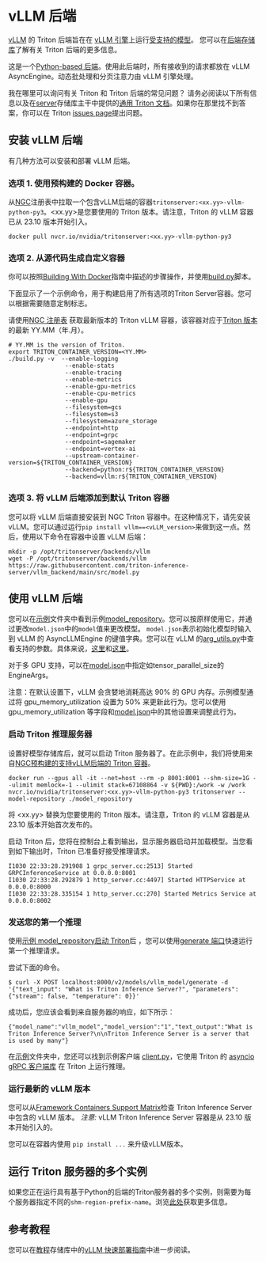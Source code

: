 # vLLM 后端

[vLLM](https://github.com/vllm-project/vllm) 的 Triton 后端旨在在 [vLLM 引擎](https://github.com/vllm-project/vllm/blob/main/vllm/engine/async_llm_engine.py)上运行[受支持的模型](https://vllm.readthedocs.io/en/latest/models/supported_models.html)。 您可以在[后端存储库](https://github.com/triton-inference-server/backend)了解有关 Triton 后端的更多信息。


这是一个[Python-based 后端](https://github.com/triton-inference-server/backend/blob/main/docs/python_based_backends.md#python-based-backends)。使用此后端时，所有接收到的请求都放在 vLLM AsyncEngine。动态批处理和分页注意力由 vLLM 引擎处理。

我在哪里可以询问有关 Triton 和 Triton 后端的常见问题？ 请务必阅读以下所有信息以及在[server](https://github.com/triton-inference-server/server)存储库主干中提供的[通用 Triton 文档](https://github.com/triton-inference-server/server#triton-inference-server)。如果你在那里找不到答案，你可以在 Triton [issues page](https://github.com/triton-inference-server/server/issues)提出问题。

## 安装 vLLM 后端

有几种方法可以安装和部署 vLLM 后端。

### 选项 1. 使用预构建的 Docker 容器。

从[NGC](https://catalog.ngc.nvidia.com/orgs/nvidia/containers/tritonserver)注册表中拉取一个包含vLLM后端的容器`tritonserver:<xx.yy>-vllm-python-py3`。\<xx.yy\>是您要使用的 Triton 版本。请注意，Triton 的 vLLM 容器已从 23.10 版本开始引入。

```
docker pull nvcr.io/nvidia/tritonserver:<xx.yy>-vllm-python-py3
```

### 选项 2. 从源代码生成自定义容器
你可以按照[Building With Docker](https://github.com/triton-inference-server/server/blob/main/docs/customization_guide/build.md#building-with-docker)指南中描述的步骤操作，并使用[build.py](https://github.com/triton-inference-server/server/blob/main/build.py)脚本。

下面显示了一个示例命令，用于构建启用了所有选项的Triton Server容器。您可以根据需要随意定制标志。

请使用[NGC 注册表](https://catalog.ngc.nvidia.com/orgs/nvidia/containers/tritonserver/tags) 获取最新版本的 Triton vLLM 容器，该容器对应于[Triton 版本](https://github.com/triton-inference-server/server/releases)的最新 YY.MM（年.月）。


```
# YY.MM is the version of Triton.
export TRITON_CONTAINER_VERSION=<YY.MM>
./build.py -v  --enable-logging
                --enable-stats
                --enable-tracing
                --enable-metrics
                --enable-gpu-metrics
                --enable-cpu-metrics
                --enable-gpu
                --filesystem=gcs
                --filesystem=s3
                --filesystem=azure_storage
                --endpoint=http
                --endpoint=grpc
                --endpoint=sagemaker
                --endpoint=vertex-ai
                --upstream-container-version=${TRITON_CONTAINER_VERSION}
                --backend=python:r${TRITON_CONTAINER_VERSION}
                --backend=vllm:r${TRITON_CONTAINER_VERSION}
```

### 选项 3. 将 vLLM 后端添加到默认 Triton 容器

您可以将 vLLM 后端直接安装到 NGC Triton 容器中。在这种情况下，请先安装vLLM。您可以通过运行`pip install vllm==<vLLM_version>`来做到这一点。然后，使用以下命令在容器中设置 vLLM 后端：

```
mkdir -p /opt/tritonserver/backends/vllm
wget -P /opt/tritonserver/backends/vllm https://raw.githubusercontent.com/triton-inference-server/vllm_backend/main/src/model.py
```

## 使用 vLLM 后端

您可以在[示例](samples)文件夹中看到示例[model_repository](samples/model_repository)。您可以按原样使用它，并通过更改`model.json`中的`model`值来更改模型。 `model.json`表示初始化模型时输入到 vLLM 的 AsyncLLMEngine 的键值字典。您可以在 vLLM 的[arg_utils.py](https://github.com/vllm-project/vllm/blob/main/vllm/engine/arg_utils.py)中查看支持的参数。具体来说，[这里](https://github.com/vllm-project/vllm/blob/ee8217e5bee5860469204ee57077a91138c9af02/vllm/engine/arg_utils.py#L11)和[这里](https://github.com/vllm-project/vllm/blob/ee8217e5bee5860469204ee57077a91138c9af02/vllm/engine/arg_utils.py#L201)。

对于多 GPU 支持，可以在[model.json](samples/model_repository/vllm_model/1/model.json)中指定如tensor_parallel_size的EngineArgs。

注意：在默认设置下，vLLM 会贪婪地消耗高达 90% 的 GPU 内存。示例模型通过将 gpu_memory_utilization 设置为 50% 来更新此行为。您可以使用 gpu_memory_utilization 等字段和[model.json](samples/model_repository/vllm_model/1/model.json)中的其他设置来调整此行为。

### 启动 Triton 推理服务器

设置好模型存储库后，就可以启动 Triton 服务器了。在此示例中，我们将使用来自[NGC](https://catalog.ngc.nvidia.com/orgs/nvidia/containers/tritonserver)[预构建的支持vLLM后端的 Triton 容器](#option-1-use-the-pre-built-docker-container)。

```
docker run --gpus all -it --net=host --rm -p 8001:8001 --shm-size=1G --ulimit memlock=-1 --ulimit stack=67108864 -v ${PWD}:/work -w /work nvcr.io/nvidia/tritonserver:<xx.yy>-vllm-python-py3 tritonserver --model-repository ./model_repository
```

将 \<xx.yy\> 替换为您要使用的 Triton 版本。请注意，Triton 的 vLLM 容器是从 23.10 版本开始首次发布的。

启动 Triton 后，您将在控制台上看到输出，显示服务器启动并加载模型。当您看到如下输出时，Triton 已准备好接受推理请求。

```
I1030 22:33:28.291908 1 grpc_server.cc:2513] Started GRPCInferenceService at 0.0.0.0:8001
I1030 22:33:28.292879 1 http_server.cc:4497] Started HTTPService at 0.0.0.0:8000
I1030 22:33:28.335154 1 http_server.cc:270] Started Metrics Service at 0.0.0.0:8002
```

### 发送您的第一个推理

使用[示例 model_repository](samples/model_repository)[启动 Triton](https://docs.nvidia.com/deeplearning/triton-inference-server/user-guide/docs/getting_started/quickstart.html)后 ，您可以使用[generate 端口](https://github.com/triton-inference-server/server/blob/main/docs/protocol/extension_generate.md)快速运行第一个推理请求。

尝试下面的命令。

```
$ curl -X POST localhost:8000/v2/models/vllm_model/generate -d '{"text_input": "What is Triton Inference Server?", "parameters": {"stream": false, "temperature": 0}}'
```

成功后，您应该会看到来自服务器的响应，如下所示：
```
{"model_name":"vllm_model","model_version":"1","text_output":"What is Triton Inference Server?\n\nTriton Inference Server is a server that is used by many"}
```

在[示例](samples)文件夹中，您还可以找到示例客户端 [client.py](samples/client.py)，它使用 Triton 的 [asyncio gRPC 客户端库](https://github.com/triton-inference-server/client#python-asyncio-support-beta-1) 在 Triton 上运行推理。

### 运行最新的 vLLM 版本

您可以从[Framework Containers Support Matrix](https://docs.nvidia.com/deeplearning/frameworks/support-matrix/index.html)检查 Triton Inference Server 中包含的 vLLM 版本。
*注意:* vLLM Triton Inference Server 容器是从 23.10 版本开始引入的。

您可以在容器内使用 `pip install ...` 来升级vLLM版本。


## 运行 Triton 服务器的多个实例

如果您正在运行具有基于Python的后端的Triton服务器的多个实例，则需要为每个服务器指定不同的`shm-region-prefix-name`。浏览[此处](https://github.com/triton-inference-server/python_backend#running-multiple-instances-of-triton-server)获取更多信息。

## 参考教程

您可以在[教程](https://github.com/triton-inference-server/tutorials/)存储库中的[vLLM 快速部署指南](https://github.com/triton-inference-server/tutorials/tree/main/Quick_Deploy/vLLM)中进一步阅读。
